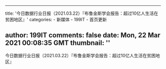 
---
title: '今日数据行业日报（2021.03.22）『布鲁金斯学会报告：超过10亿人生活在贫困地区』'
categories: 
    - 新媒体
    - 199IT
    - 首页更新

author: 199IT
comments: false
date: Mon, 22 Mar 2021 00:08:35 GMT
thumbnail: ''
---

<div>   
今日数据行业日报（2021.03.22）『布鲁金斯学会报告：超过10亿人生活在贫困地区』  
</div>
            